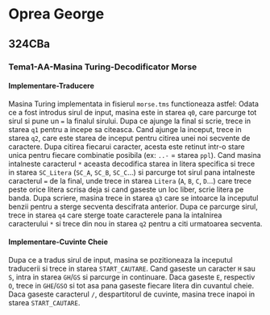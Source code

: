 # Oprea George
## 324CBa
### Tema1-AA-Masina Turing-Decodificator Morse

#### Implementare-Traducere
Masina Turing implementata in fisierul `morse.tms` functioneaza astfel:
Odata ce a fost introdus sirul de input, masina este in starea `q0`, care parcurge tot sirul si pune un `=` la finalul sirului. Dupa ce ajunge la final si scrie, trece in starea `q1` pentru a incepe sa citeasca. Cand ajunge la inceput, trece in starea `q2`, care este starea de inceput pentru citirea unei noi secvente de caractere. Dupa citirea fiecarui caracter, acesta este retinut intr-o stare unica pentru fiecare combinatie posibila (ex: `..-` = starea `ppl`). Cand masina intalneste caracterul `*` aceasta decodifica starea in litera specifica si trece in starea `SC_Litera` (`SC_A`, `SC_B`, `SC_C`...) si parcurge tot sirul pana intalneste caracterul `=` de la final, unde trece in starea `Litera` (`A`, `B`, `C`, `D`...) care trece peste orice litera scrisa deja si cand gaseste un loc liber, scrie litera pe banda. Dupa scriere, masina trece in starea `q3` care se intoarce la inceputul benzii pentru a sterge secventa descifrata anterior. Dupa ce parcurge sirul, trece in starea `q4` care sterge toate caracterele pana la intalnirea caracterului `*` si trece din nou in starea `q2` pentru a citi urmatoarea secventa.

#### Implementare-Cuvinte Cheie
Dupa ce a tradus sirul de input, masina se pozitioneaza la inceputul traducerii si trece in starea `START_CAUTARE`. Cand gaseste un caracter `H` sau `S`, intra in starea `GH`/`GS` si parcurge in continuare. Daca gaseste `E`, respectiv `O`, trece in `GHE`/`GSO` si tot asa pana gaseste fiecare litera din cuvantul cheie. Daca gaseste caracterul `/`, despartitorul de cuvinte, masina trece inapoi in starea `START_CAUTARE`.

